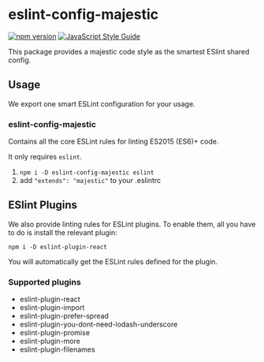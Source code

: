 # eslint-config-majestic

[![npm version](https://badge.fury.io/js/eslint-config-majestic.svg)](http://badge.fury.io/js/eslint-config-majestic) [![JavaScript Style Guide](https://img.shields.io/badge/code%20style-majestic-brightgreen.svg)](http://standardjs.com/)

This package provides a majestic code style as the smartest ESlint shared config.

## Usage

We export one smart ESLint configuration for your usage.

### eslint-config-majestic

Contains all the core ESLint rules for linting ES2015 (ES6)+ code.

It only requires `eslint`.

1. `npm i -D eslint-config-majestic eslint`
2. add `"extends": "majestic"` to your .eslintrc

## ESlint Plugins

We also provide linting rules for ESLint plugins. To enable them, all you have to do is install the relevant plugin:

`npm i -D eslint-plugin-react`

You will automatically get the ESLint rules defined for the plugin.

### Supported plugins

* eslint-plugin-react
* eslint-plugin-import
* eslint-plugin-prefer-spread
* eslint-plugin-you-dont-need-lodash-underscore
* eslint-plugin-promise
* eslint-plugin-more
* eslint-plugin-filenames
